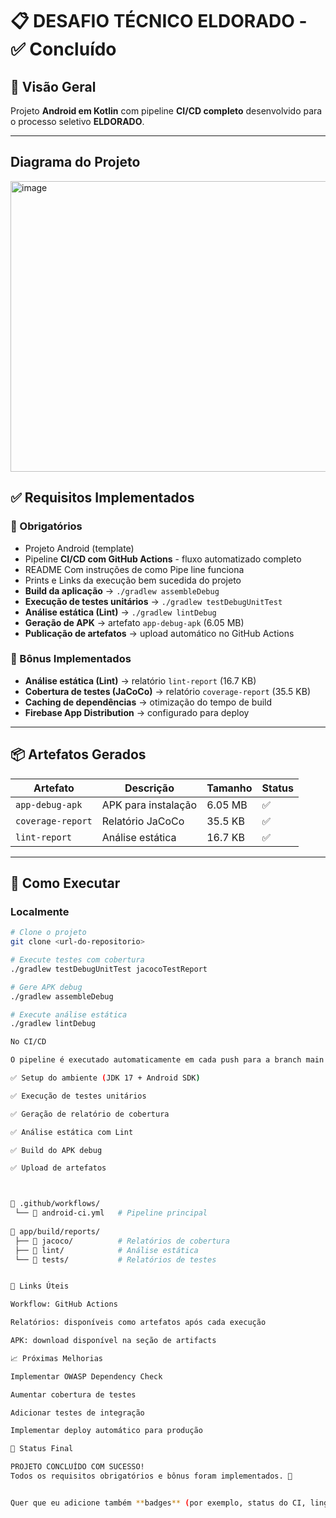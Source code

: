 # 📋  DESAFIO TÉCNICO ELDORADO - ✅ Concluído

## 🎯 Visão Geral
Projeto **Android em Kotlin** com pipeline **CI/CD completo** desenvolvido para o processo seletivo **ELDORADO**.

---

## Diagrama do Projeto
<img width="871" height="465" alt="image" src="https://github.com/user-attachments/assets/d63194d6-6c8f-4c61-ab10-237c4fc93986" />



## ✅ Requisitos Implementados

### 🔧 Obrigatórios
- Projeto Android (template)
- Pipeline **CI/CD com GitHub Actions** - fluxo automatizado completo
- README Com instruções de como Pipe line funciona
- Prints e Links da execução bem sucedida do projeto
- **Build da aplicação** → `./gradlew assembleDebug`  
- **Execução de testes unitários** → `./gradlew testDebugUnitTest`  
- **Análise estática (Lint)** → `./gradlew lintDebug`  
- **Geração de APK** → artefato `app-debug-apk` (6.05 MB)  
- **Publicação de artefatos** → upload automático no GitHub Actions  

### 🎁 Bônus Implementados
- **Análise estática (Lint)** → relatório `lint-report` (16.7 KB)  
- **Cobertura de testes (JaCoCo)** → relatório `coverage-report` (35.5 KB)  
- **Caching de dependências** → otimização do tempo de build  
- **Firebase App Distribution** → configurado para deploy  

---

## 📦 Artefatos Gerados

| Artefato         | Descrição                | Tamanho  | Status |
|------------------|--------------------------|----------|--------|
| `app-debug-apk`  | APK para instalação      | 6.05 MB  | ✅      |
| `coverage-report`| Relatório JaCoCo         | 35.5 KB  | ✅      |
| `lint-report`    | Análise estática         | 16.7 KB  | ✅      |

---

## 🚀 Como Executar

### Localmente
```bash
# Clone o projeto
git clone <url-do-repositorio>

# Execute testes com cobertura
./gradlew testDebugUnitTest jacocoTestReport

# Gere APK debug
./gradlew assembleDebug

# Execute análise estática
./gradlew lintDebug

No CI/CD

O pipeline é executado automaticamente em cada push para a branch main:

✅ Setup do ambiente (JDK 17 + Android SDK)

✅ Execução de testes unitários

✅ Geração de relatório de cobertura

✅ Análise estática com Lint

✅ Build do APK debug

✅ Upload de artefatos



📂 .github/workflows/
 └── 📄 android-ci.yml   # Pipeline principal
 
📂 app/build/reports/
 ├── 📂 jacoco/          # Relatórios de cobertura
 ├── 📂 lint/            # Análise estática
 └── 📂 tests/           # Relatórios de testes


🔗 Links Úteis

Workflow: GitHub Actions

Relatórios: disponíveis como artefatos após cada execução

APK: download disponível na seção de artifacts

📈 Próximas Melhorias

Implementar OWASP Dependency Check

Aumentar cobertura de testes

Adicionar testes de integração

Implementar deploy automático para produção

🎉 Status Final

PROJETO CONCLUÍDO COM SUCESSO!
Todos os requisitos obrigatórios e bônus foram implementados. 🚀


Quer que eu adicione também **badges** (por exemplo, status do CI, linguagem usada, versão do Gradle) para deixar o README ainda mais profissional?
